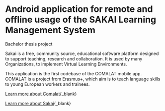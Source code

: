 # Android application for remote and offline usage of the SAKAI Learning Management System
Bachelor thesis project

Sakai is a free, community source, educational software platform designed to support teaching, research and collaboration. It is used by many Organizations, to implement Virtual Learning Environments.

This application is the first codebase of the COMALAT mobile app. COMALAT is a project from Erasmus+, which aim is to teach language skills to young European workers and trainees.

[Learn more about Comalat](http://www.comalat.eu/index.html.en?lang=en){_blank}

[Learn more about Sakai](https://sakaiproject.org/){_blank}
